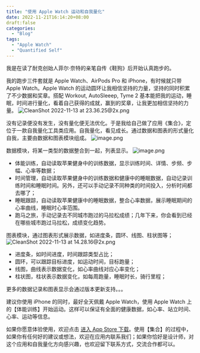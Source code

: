 ```yaml
---
title: "使用 Apple Watch 运动和自我量化"
date: 2022-11-21T16:14:20+08:00
draft:false
categories:
  - "Blog"
tags:
  - "Apple Watch"
  - "Quantified Self"
---
```


我是在读了耐克创始人菲尔·奈特的亲笔自传《鞋狗》后开始认真跑步的。

我的跑步三件套就是 Apple Watch、AirPods Pro 和 iPhone，有时候就只带 Apple Watch。Apple Watch 的运动圆环让我相信坚持的力量，坚持的同时积累了不少数据和奖章。搭配 Workout, AutoSleeep, Tyme 2 基本能把我的运动，睡眠，时间进行量化，看着自己获得的成就，赢到的奖章，让我更加相信坚持的力量。
![CleanShot 2022-11-13 at 23.36.25@2x.png](https://cdn.nlark.com/yuque/0/2022/png/177619/1668353805342-0c3a1064-8651-4a60-9668-bc6775f08529.png#averageHue=%2351512e&clientId=u9a2bc7fb-39e3-4&crop=0&crop=0&crop=1&crop=1&from=paste&height=806&id=uf183ede0&margin=%5Bobject%20Object%5D&name=CleanShot%202022-11-13%20at%2023.36.25%402x.png&originHeight=1612&originWidth=1328&originalType=binary&ratio=1&rotation=0&showTitle=false&size=2093032&status=done&style=none&taskId=uf30b82b3-3ae6-4d39-aa6a-742fd61ac90&title=&width=664)



没有记录便没有发生，没有量化便无法优化。于是我给自己做了应用《集合》，定位于一款自我量化工具类应用。自我量化，看见成长。通过数据和图表的形式量化自我，主要由数据和图表模块组成。
![image.png](https://cdn.nlark.com/yuque/0/2022/png/177619/1668261094631-187a0073-41f8-4d84-bb34-8f915ef7548c.png#averageHue=%232e7f67&clientId=u179ed617-74d6-4&crop=0&crop=0&crop=1&crop=1&from=paste&height=346&id=RsQhH&margin=%5Bobject%20Object%5D&name=image.png&originHeight=692&originWidth=1324&originalType=binary&ratio=1&rotation=0&showTitle=false&size=863741&status=done&style=none&taskId=uea9f81db-4be4-44a2-b536-764a0fc8447&title=&width=662)



数据模块，将某一类型的数据整合到一起，列表显示。
![image.png](https://cdn.nlark.com/yuque/0/2022/png/177619/1668261101687-0b8f4211-e035-4460-9503-82be0115b06f.png#averageHue=%2323886a&clientId=u179ed617-74d6-4&crop=0&crop=0&crop=1&crop=1&from=paste&height=346&id=m7glt&margin=%5Bobject%20Object%5D&name=image.png&originHeight=692&originWidth=1328&originalType=binary&ratio=1&rotation=0&showTitle=false&size=611272&status=done&style=none&taskId=u70287115-6140-44e4-821c-df79076464a&title=&width=664)

- 体能训练，自动读取苹果健身中的训练数据，显示训练时间、详情、步频、步幅、心率等数据；
- 时间管理，自动读取苹果健身中的训练数据和健康中的睡眠数据，自动记录训练时间和睡眠时间。另外，还可以手动记录不同种类的时间投入，分析时间都去哪了；
- 睡眠跟踪，自动读取苹果健康中的睡眠数据，整合心率数据，展示睡眠期间的心率曲线，睡眠时心率范围。
- 跑马之旅，手动记录去不同城市跑过的马拉松成绩；几年下来，你会看到已经在哪些城市跑过马拉松，成绩变化趋势。



图表模块，通过图表形式展示数据，如进度条，圆环、线图、柱状图等；
![CleanShot 2022-11-13 at 14.28.16@2x.png](https://cdn.nlark.com/yuque/0/2022/png/177619/1668320923322-bace9eeb-4de0-4802-acae-c0ada93e660e.png#averageHue=%231e8566&clientId=u74f8395f-4790-4&crop=0&crop=0&crop=1&crop=1&from=paste&height=347&id=M84ME&margin=%5Bobject%20Object%5D&name=CleanShot%202022-11-13%20at%2014.28.16%402x.png&originHeight=694&originWidth=1326&originalType=binary&ratio=1&rotation=0&showTitle=false&size=799535&status=done&style=none&taskId=u12029d11-ecef-4430-b93b-9e823774237&title=&width=663)

- 进度条，如时间进度，时间跟踪类型占比；
- 圆环，可以跟踪目标进度，如运动时间，目标跑量；
- 线图，曲线表示数据变化，如心率曲线对应心率变化；
- 柱状图，柱状表示数据变化，如每周跑量，睡眠时长，骑行里程；



更多的数据记录和图表显示会通过版本更新支持。。。

建议你使用 iPhone 的同时，最好全天佩戴 Apple Watch，使用 Apple Watch 上的【体能训练】开始运动。这样可以保证有全面的健康数据，如心率、站立时间、心率、运动等信息。

如果你愿意体验使用，欢迎点击 [进入 App Store 下载](https://cmcn.me/app)。使用【集合】的过程中，如果你有任何好的建议或想法，欢迎在应用内联系我们；如果你恰好是设计师，对这个应用和自我量化方向感兴趣，也欢迎留下联系方式，交流合作都可以。

